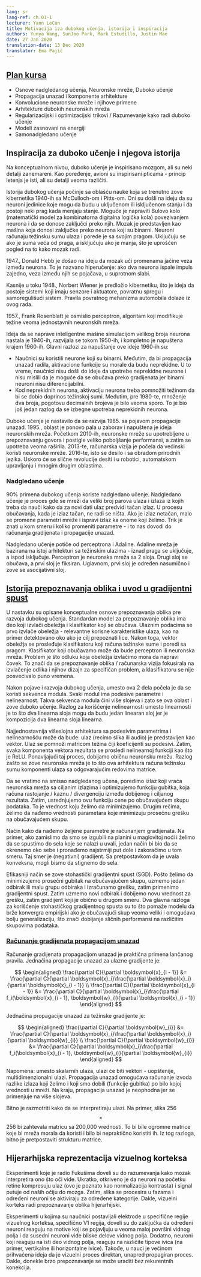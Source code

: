 ```yaml
---
lang: sr
lang-ref: ch.01-1
lecturer: Yann LeCun
title: Motivacija iza dubokog učenja, istorija i inspiracija
authors: Yunya Wang, SunJoo Park, Mark Estudillo, Justin Mae
date: 27 Jan 2020
translation-date: 13 Dec 2020
translator: Ema Pajić
---
```


<!-- Course plan
-->
## [Plan kursa](https://www.youtube.com/watch?v=0bMe_vCZo30&t=217s)

<!-- 
- Basics of Supervised Learning, Neural Nets, Deep Learning
- Backpropagation and architectural components
- Convolutional neural network and its applications
- More Deep Learning Architectures
- Regularization Tricks / Optimization Tricks / Understanding how Deep Learning works
- Energy-based models
- Self-supervised learning and beyond
-->
- Osnove nadgledanog učenja, Neuronske mreže, Duboko učenje
- Propagacija unazad i komponente arhitekture
- Konvolucione neuronske mreže i njihove primene
- Arhitekture dubokih neuronskih mreža
- Regularizacijski i optimizacijski trikovi / Razumevanje kako radi duboko učenje
- Modeli zasnovani na energiji
- Samonadgledano učenje


<!-- Inspiration of Deep Learning and its history
-->
## Inspiracija za duboko učenje i njegova istorija

<!-- On a conceptual level, deep learning is inspired by the brain but not all of the brain's details are relevant. For a comparison, aeroplanes were inspired by birds. The principle of flying is the same but the details are extremely different.
-->
Na konceptualnom nivou, duboko učenje je inspirisano mozgom, ali su neki detalji zanemareni. Kao poređenje, avioni su inspirisani pticama - princip letenja je isti, ali su detalji veoma različiti.

<!-- The history of deep learning goes back to a field which changed its name now to cybernetics. It started in the 1940s with McCulloch and Pitts. They came up with the idea that neurons are threshold units with on and off states. You could build a Boolean circuit by connecting neurons with each other and conduct logical inference with neurons. The brain is basically a logical inference machine because neurons are binary. Neurons compute a weighted sum of inputs and compare that sum to its threshold. It turns on if it's above the threshold and turns off if it's below, which is a simplified view of how neural networks work.
-->
Istorija dubokog učenja počinje sa oblašću nauke koja se trenutno zove kibernetika 1940-ih sa McCulloch-om i Pitts-om. Oni su došli na ideju da su neuroni jedinice koje mogu da budu u uključenom ili isključenom stanju i da postoji neki prag kada menjaju stanje. Moguće je napraviti Bulovo kolo (matematički model za kombinatorna digitalna logička kola) povezivanjem neurona i da se donose zaključci preko njih. Mozak je predstavljen kao mašina koja donosi zaključke preko neurona koji su binarni. Neuroni računaju težinsku sumu ulaza i porede je sa svojim pragom. Uključuju se ako je suma veća od praga, a isključuju ako je manja, što je uprošćen pogled na to kako mozak radi.

<!-- In 1947, Donald Hebb had the idea that neurons in the brain learn by modifying the strength of the connections between neurons. This is called hyper learning, where if two neurons are fired together, then the connection linked between them increases; if they don't fire together, then the connection decreases.
-->
1947., Donald Hebb je došao na ideju da mozak uči promenama jačine veza između neurona. To je nazvano hiperučenje: ako dva neurona ispale impuls zajedno, veza između njih se pojačava, u suprotnom slabi.

<!-- Later in 1948, cybernetics were proposed by Norbert Wiener, which is the idea that by having systems with sensors and actuators, you have a feedback loop and a self-regulatory system. The rules of the feedback mechanism of a car all come from this work.
-->
Kasnije u toku 1948., Norbert Wiener je predložio kibernetiku, što je ideja da postoje sistemi koji imaju senzore i aktuatore, povratnu spregu i samoregulišući sistem. Pravila povratnog mehanizma automobila dolaze iz ovog rada.

<!-- In 1957, Frank Rosenblatt proposed the Perceptron, which is a learning algorithm that modifies the weights of very simple neural nets.
-->
1957., Frank Rosenblatt je osmislio perceptron, algoritam koji modifikuje težine veoma jednostavnih neuronskih mreža.

<!-- Overall, this idea of trying to build intellectual machines by simulating lots of neurons was born in 1940s, took off in 1950s, and completely died in late 1960s. The main reasons for the field dying off in 1960 are:
-->
Ideja da se naprave inteligentne mašine simulacijom velikog broja neurona nastala je 1940-ih, razvijala se tokom 1950-ih, i kompletno je napuštena krajem 1960-ih. Glavni razlozi za napuštanje ove ideje 1960-ih su:

<!-- - The researchers used neurons that were binary. However, the way to get backpropagation to work is to use activation functions that are continuous. At that time, researchers didn't have the idea of using continuous neurons and they didn't think they can train with gradients because binary neurons are not differential.
- With continuous neurons, one would have to multiply the activation of a neuron by a weight to get a contribution to the weighted sum. However, before 1980, the multiplication of two numbers, especially floating-point numbers, were extremely slow. This resulted in another incentive to avoid using continuous neurons.
-->
- Naučnici su koristili neurone koji su binarni. Međutim, da bi propagacija unazad radila, aktivacione funkcije su morale da budu neprekidne. U to vreme, naučnici nisu došli do ideje da upotrebe neprekidne neurone i nisu mislili da je moguće da se obučava preko gradijenata jer binarni neuroni nisu diferencijabilni.
- Kod neprekidnih neurona, aktivaciju neurona treba pomnožiti težinom da bi se dobio doprinos težinskoj sumi. Međutim, pre 1980-te, množenje dva broja, pogotovu decimalnih brojeva je bilo veoma sporo. To je bio još jedan razlog da se izbegne upotreba neprekidnih neurona.

<!-- Deep Learning took off again in 1985 with the emergence of backpropagation. In 1995, the field died again and the machine learning community abandoned the idea of neural nets. In early 2010, people start using neuron nets in speech recognition with huge performance improvement and later it became widely deployed in the commercial field. In 2013, computer vision started to switch to neuron nets. In 2016, the same transition occurred in natural language processing. Soon, similar revolutions will occur in robotics, control, and many other fields.
-->
Duboko učenje je nastavilo da se razvija 1985. sa pojavom propagacije unazad. 1995., oblast je ponovo pala u zaborav i napuštena je ideja neuronskih mreža. Početkom 2010-ih, neuronske mreže su upotrebljene u prepoznavanju govora i postigle veliko poboljšanje performansi, a zatim se upotreba veoma raširila. 2013-te, računarska vizija je počela da većinski koristi neuronske mreže. 2016-te, isto se desilo i sa obradom prirodnih jezika. Uskoro će se slične revolucije desiti i u robotici, automatskom upravljanju i mnogim drugim oblastima.

<!-- Supervised learning 
-->
### Nadgledano učenje

<!-- $90\%$ of deep learning applications use supervised learning. Supervised learning is a process by which, you collect a bunch of pairs of inputs and outputs, and the inputs are feed into a machine to learn the correct output. When the output is correct, you don't do anything. If the output is wrong, you tweak the parameter of the machine and correct the output toward the one you want. The trick here is how you figure out which direction and how much you tweak the parameter and this goes back to gradient calculation and backpropagation.
-->
$90\%$ primena dubokog učenja koriste nadgledano učenje. Nadgledano učenje je proces gde se mreži da veliki broj parova ulaza i izlaza iz kojih treba da nauči kako da za novi dati ulaz predvidi tačan izlaz. U procesu obučavanja, kada je izlaz tačan, ne radi se ništa. Ako je izlaz netačan, malo se promene parametri mreže i ispravi izlaz ka onome koji želimo. Trik je znati u kom smeru i koliko promeniti parametre - i to nas dovodi do računanja gradijenata i propagacije unazad.

<!-- Supervised learning stems from Perceptron and Adaline. The Adaline is based on the same architecture with weighted inputs; when it is above the threshold, it turns on and below the threshold, it turns off. The Perceptron is a 2-layer neuron net where the second layer is trainable and the first layer is fixed. Most of the time, the first layer is determined randomly and that's what they call associative layers.
-->
Nadgledano učenje potiče od perceptrona i Adaline. Adaline mreža je bazirana na istoj arhitekturi sa težinskim ulazima - iznad praga se uključuje, a ispod isključuje. Perceptron je neuronska mreža sa 2 sloja. Drugi sloj se obučava, a prvi sloj je fiksiran. Uglavnom, prvi sloj je određen nasumično i zove se asocijativni sloj.

<!-- History of Pattern Recognition and introduction to Gradient Descent
-->
## [Istorija prepoznavanja oblika i uvod u gradijentni spust](https://www.youtube.com/watch?v=0bMe_vCZo30&t=1461s)

<!-- The foregoing is the conceptual basis of pattern recognition before deep learning developed. The standard model of pattern recognition consists of feature extractor and trainable classifier. Input goes into the feature extractor, extracting relevant useful characteristics of inputs such as detecting an eye when the purpose is recognizing the face. Then, the vector of features is fed to the trainable classifier for computing weighted sum and comparing it with the threshold. Here, a trainable classifier could be a perceptron or single neural network. The problem is feature extractor should be engineered by hand. Which means, pattern recognition/computer vision focus on feature extractor considering how to design it for a particular problem, not much devoted to a trainable classifier.
-->
U nastavku su opisane konceptualne osnove prepoznavanja oblika pre razvoja dubokog učenja. Standardan model za prepoznavanje oblika ima deo koji izvlači obeležja i klasifikator koji se obučava. Ulaznim podacima se prvo izvlače obeležja - relevantne korisne karakteristike ulaza, kao na primer detektovano oko ako je cilj prepoznati lice. Nakon toga, vektor obeležja se prosleđuje klasifikatoru koji računa težinske sume i poredi sa pragom. Klasifikator koji obučavamo može da bude perceptron ili neuronska mreža. Problem je što odluku koja obeležja izvlačimo mora da napravi čovek. To znači da se prepoznavanje oblika / računarska vizija fokusirala na izvlačenje odlika i njihov dizajn za specifičan problem, a klasifikatoru se nije posvećivalo puno vremena.

<!-- After the emergence and development of deep learning, the 2-stage process changed to the sequences of modules. Each module has tunable parameters and nonlinearity. Then, stack them making multiple layers. This is why it is called “deep learning”. The reason why using nonlinearity rather than linearity is that two linear layers could be one linear layer since the composition of two linear is linear.
-->
Nakon pojave i razvoja dubokog učenja, umesto ova 2 dela počela je da se koristi sekvenca modula. Svaki modul ima podesive parametre i nelinearnost. Takva sekvenca modula čini više slojeva i zato se ova oblast i zove duboko učenje. Razlog za korišćenje nelinearnosti umesto linearnosti je to što dva linearna sloja mogu da budu jedan linearan sloj jer je kompozicija dva linearna sloja linearna.

<!-- The simplest multi-layer architecture with tunable parameters and nonlinearity could be: input is represented as a vector such as an image or audio. This input is multiplied by the weight matrix which coefficient is a tunable parameter. Then, every component of the result vector is passed through a nonlinear function such as ReLU. Repeating this process, it becomes a basic neural network. The reason why it is called a neural network is that this architecture calculates the weighted sum of components of input by corresponding rows of a matrix.
-->
Najjednostavnija višeslojna arhitektura sa podesivim parametrima i nelinearnošću može da bude: ulaz (recimo slika ili audio) je predstavljen kao vektor. Ulaz se pomnoži matricom težina čiji koeficijenti su podesivi. Zatim, svaka komponenta vektora rezultata se prosledi nelinearnoj funkciji kao što je ReLU. Ponavljajući taj proces, dobijamo običnu neuronsku mrežu. Razlog zašto se zove neuronska mreža je to što ova arhitektura računa težinsku sumu komponenti ulaza sa odgovarajućim redovima matrice.

<!-- Back to the point of supervised learning, we are comparing the resulting output with target output then optimize the objective function which is loss computing distance/penalty/divergence between the result and target. Then, average this cost function over the training set. This is the goal we want to minimize. In other words, we want to find the value of the parameters that minimize this average.
-->
Da se vratimo na smisao nadgledanog učena, poredimo izlaz koji vraća neuronska mreža sa ciljanim izlazima i optimizujemo funkciju gubitka, koja računa rastojanje / kaznu / divergenciju između dobijenog i ciljanog rezultata. Zatim, usrednjujemo ovu funkciju cene po obučavajućem skupu podataka. To je vrednost koju želimo da minimizujemo. Drugim rečima, želimo da nađemo vrednosti parametara koje minimizuju prosečnu grešku na obučavajućem skupu.

<!-- The method of how to find it is computing gradient. For example, if we are lost in a smooth mountain at foggy night and want to go to the village in the valley. One way could be turning around and seeing which way the steepest way is to go down then take a small step down. The direction is (negative) gradient. With the assumption that the valley is convex, we could reach the valley.
-->
Način kako da nađemo željene parametre je računanjem gradijenata. Na primer, ako zamislimo da smo se izgubili na planini u maglovitoj noći i želimo da se spustimo do sela koje se nalazi u uvali, jedan način bi bio da se okrenemo oko sebe i pronađemo najstrmiji put dole i zakoračimo u tom smeru. Taj smer je (negativni) gradijent. Sa pretpostavkom da je uvala konveksna, mogli bismo da stignemo do sela.

<!-- The more efficient way is called Stochastic Gradient Descent (SGD). Since we want to minimize average loss over the training set, we take one sample or small group of samples and calculate the error, then use gradient descent. Then, we take a new sample and get a new value for the error, then get the gradient which is a different direction normally. Two of the main reasons for using SGD are that it helps a model to converge fast empirically if the training set is very large and it enables better generalization, which means getting similar performance on various sets of data.
-->
Efikasniji način se zove stohastički gradijentni spust (SGD). Pošto želimo da minimizujemo prosečni gubitak na obučavajućem skupu, uzmemo jedan odbirak ili malu grupu odbiraka i izračunamo grešku, zatim primenimo gradijentni spust. Zatim uzmemo novi odbirak i dobijemo novu vrednost za grešku, zatim gradijent koji je obično u drugom smeru. Dva glavna razloga za korišćenje stohastičkog gradijentnog spusta su to što pomaže modelu da brže konvergra empirijski ako je obučavajući skup veoma veliki i omogućava bolju generalizaciju, što znači dobijanje sličnih performansi na različitim skupovima podataka.

<!-- Computing gradients by backpropagation
-->
### [Računanje gradijenata propagacijom unazad](https://www.youtube.com/watch?v=0bMe_vCZo30&t=2336s)

<!-- Computing gradients by backpropagation is a practical application of the chain rule. The backpropagation equation for the input gradients is as follows:
-->
Računanje gradijenata propagacijom unazad je praktična primena lančanog pravila. Jednačina propagacije unazad za ulazne gradijente je:

$$
\begin{aligned}
\frac{\partial C}{\partial \boldsymbol{x}_{i - 1}} &= \frac{\partial C}{\partial \boldsymbol{x}_i}\frac{\partial \boldsymbol{x}_i}{\partial \boldsymbol{x}_{i - 1}} \\
\frac{\partial C}{\partial \boldsymbol{x}_{i - 1}} &= \frac{\partial C}{\partial \boldsymbol{x}_i}\frac{\partial f_i(\boldsymbol{x}_{i - 1}, \boldsymbol{w}_i)}{\partial \boldsymbol{x}_{i - 1}}
\end{aligned}
$$

<!-- The backpropagation equation for the weight gradients is as follows:
-->
Jednačina propagacije unazad za težinske gradijente je:

$$
\begin{aligned}
\frac{\partial C}{\partial \boldsymbol{w}_{i}} &= \frac{\partial C}{\partial \boldsymbol{x}_i}\frac{\partial \boldsymbol{x}_i}{\partial \boldsymbol{w}_{i}} \\
\frac{\partial C}{\partial \boldsymbol{w}_{i}} &= \frac{\partial C}{\partial \boldsymbol{x}_i}\frac{\partial f_i(\boldsymbol{x}_{i - 1}, \boldsymbol{w}_i)}{\partial \boldsymbol{w}_{i}}
\end{aligned}
$$

<!-- Note that instead of scalar inputs, they will be vector inputs. More generally, multi-dimensional inputs. Backpropagation allows you to compute the derivative of the difference of the output you want and the output you get (which is the value of the objective function) with respect to any value inside the network. Finally, backpropagation is essential as it applies to multiple layers.
-->
Napomena: umesto skalarnih ulaza, ulazi će biti vektori - uopštenije, multidimenzionalni ulazi. Propagacija unazad omogućava računanje izvoda razlike izlaza koji želimo i koji smo dobili (funkcije gubitka) po bilo kojoj vrednosti u mreži. Na kraju, propagacija unazad je neophodna jer se primenjuje na više slojeva.

<!-- It is important to consider how to interpret inputs. For example, an image of 256$$\times$$256 would require a 200,000 valued matrix. These would be huge matrices that the neural network layers will need to handle. It would be impractical to utilize such matrices. Therefore, it is important to make hypothesis of the structure of the matrix.
-->
Bitno je razmotriti kako da se interpretiraju ulazi. Na primer, slika 256$$\times$$256 bi zahtevala matricu sa 200,000 vrednosti. To bi bile ogromne matrice koje bi mreža morala da koristi i bilo bi nepraktično koristiti ih. Iz tog razloga, bitno je pretpostaviti strukturu matrice.

<!-- Hierarchical representation of the Visual Cortex
-->
## Hijerarhijska reprezentacija vizuelnog korteksa

<!-- Experiments by Fukushima gave us an understanding of how our brain interprets the input to our eyes. In summary, it was discovered that neurons in front of our retina compress the input (known as contrast normalization) and the signal travels from our eyes to our brain. After this, the image gets processed in stages and certain neurons get activated for certain categories. Hence, the visual cortex does pattern recognition in a hierarchical manner.
-->
Eksperimenti koje je radio Fukušima doveli su do razumevanja kako mozak interpretira ono što oči vide. Ukratko, otkriveno je da neuroni na početku retine kompresuju ulaz (ovo je poznato kao normalizacija kontrasta) i signal putuje od naših očiju do mozga. Zatim, slika se procesira u fazama i određeni neuroni se aktiviraju za određene kategorije. Dakle, vizuelni korteks radi prepoznavanje oblika hijerarhijski.

<!-- Experiments in which researchers poked electrodes in specific areas of the visual cortex, specifically the V1 area made researchers realize that certain neurons react to motifs that appear in a very small area in a visual field and similarly with neighbouring neurons and neighbouring areas in the visual field. Additionally, neurons that react to the same visual field, react to different types of edges in an organized manner (e.g. vertical or horizontal edges). It is also important to note that there's also the idea that the visual process is essentially a feed forward process. Hence, somehow fast recognition can be done without some recurrent connections.
-->
Eksperimenti u kojima su naučnici postavljali elektrode u specifične regije vizuelnog korteksa, specifično V1 regija, doveli su do zaključka da određeni neuroni reaguju na motive koji se pojavljuju u veoma maloj površini vidnog polja i da susedni neuroni vide bliske delove vidnog polja.
Dodatno, neuroni koji reaguju na isti deo vidnog polja, reaguju na različite tipove ivica (na primer, vertikalne ili horizontalne ivice). Takođe, u nauci je većinom prihvaćena ideja da je vizuelni proces direktan, unapred propagiran proces. Dakle, donekle brzo prepoznavanje se može uraditi bez rekurentnih konekcija.

